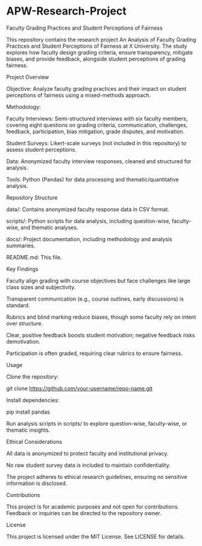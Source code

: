 # APW-Research-Project
Faculty Grading Practices and Student Perceptions of Fairness

This repository contains the research project An Analysis of Faculty Grading Practices and Student Perceptions of Fairness at X University. The study explores how faculty design grading criteria, ensure transparency, mitigate biases, and provide feedback, alongside student perceptions of grading fairness.

Project Overview





Objective: Analyze faculty grading practices and their impact on student perceptions of fairness using a mixed-methods approach.



Methodology:





Faculty Interviews: Semi-structured interviews with six faculty members, covering eight questions on grading criteria, communication, challenges, feedback, participation, bias mitigation, grade disputes, and motivation.



Student Surveys: Likert-scale surveys (not included in this repository) to assess student perceptions.



Data: Anonymized faculty interview responses, cleaned and structured for analysis.



Tools: Python (Pandas) for data processing and thematic/quantitative analysis.

Repository Structure





data/: Contains anonymized faculty response data in CSV format.



scripts/: Python scripts for data analysis, including question-wise, faculty-wise, and thematic analyses.



docs/: Project documentation, including methodology and analysis summaries.



README.md: This file.

Key Findings





Faculty align grading with course objectives but face challenges like large class sizes and subjectivity.



Transparent communication (e.g., course outlines, early discussions) is standard.



Rubrics and blind marking reduce biases, though some faculty rely on intent over structure.



Clear, positive feedback boosts student motivation; negative feedback risks demotivation.



Participation is often graded, requiring clear rubrics to ensure fairness.

Usage





Clone the repository:

git clone https://github.com/your-username/repo-name.git



Install dependencies:

pip install pandas



Run analysis scripts in scripts/ to explore question-wise, faculty-wise, or thematic insights.

Ethical Considerations





All data is anonymized to protect faculty and institutional privacy.



No raw student survey data is included to maintain confidentiality.



The project adheres to ethical research guidelines, ensuring no sensitive information is disclosed.

Contributions

This project is for academic purposes and not open for contributions. Feedback or inquiries can be directed to the repository owner.

License

This project is licensed under the MIT License. See LICENSE for details.
